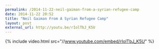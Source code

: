 ```yaml
---
permalink: /2014-11-22-neil-gaiman-from-a-syrian-refugee-camp
date: 2014-11-22 20:52
title: "Neil Gaiman From A Syrian Refugee Camp"
layout: post
external_url: http://youtu.be/rIolTbJ_K5U
---
```

{% include video.html src="//www.youtube.com/embed/rIolTbJ_K5U" %}

